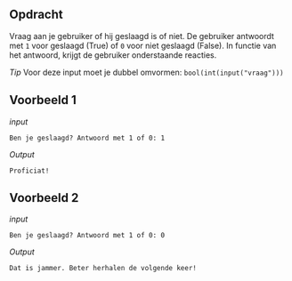 ## Opdracht

Vraag aan je gebruiker of hij geslaagd is of niet. De gebruiker antwoordt met `1` voor geslaagd (True) of `0` voor niet geslaagd (False). In functie van het antwoord, krijgt de gebruiker onderstaande reacties.

*Tip*
Voor deze input moet je dubbel omvormen: `bool(int(input("vraag")))`


## Voorbeeld 1

*input*
```
Ben je geslaagd? Antwoord met 1 of 0: 1
```

*Output*
```
Proficiat!
```
## Voorbeeld 2

*input*
```
Ben je geslaagd? Antwoord met 1 of 0: 0
```

*Output*
```
Dat is jammer. Beter herhalen de volgende keer!
```

